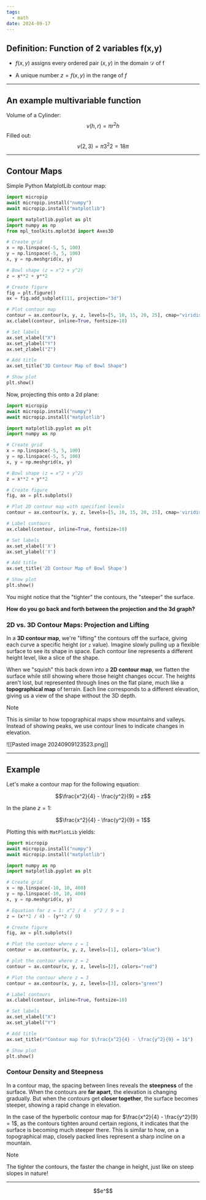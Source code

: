 ```yaml
---
tags:
  - math
date: 2024-09-17
---
```

## Definition: Function of 2 variables f(x,y)

- $f(x,y)$ assigns every ordered pair $(x,y)$ in the domain $\mathcal{D}$ of f

- A unique number $z = f(x,y)$ in the range of $f$

---

## An example multivariable function

Volume of a Cylinder:
$$ v(h,r) = \pi r^2 h $$
Filled out:
$$ v(2,3) = \pi 3^2 2 = 18 \pi $$


---

## Contour Maps

Simple Python MatplotLib contour map:

```python
import micropip
await micropip.install("numpy")
await micropip.install("matplotlib")

import matplotlib.pyplot as plt
import numpy as np
from mpl_toolkits.mplot3d import Axes3D

# Create grid
x = np.linspace(-5, 5, 100)
y = np.linspace(-5, 5, 100)
x, y = np.meshgrid(x, y)

# Bowl shape (z = x^2 + y^2)
z = x**2 + y**2

# Create figure
fig = plt.figure()
ax = fig.add_subplot(111, projection="3d")

# Plot contour map
contour = ax.contour(x, y, z, levels=[5, 10, 15, 20, 25], cmap="viridis", extend3d=True)
ax.clabel(contour, inline=True, fontsize=10)

# Set labels
ax.set_xlabel("X")
ax.set_ylabel("Y")
ax.set_zlabel("Z")

# Add title
ax.set_title("3D Contour Map of Bowl Shape")

# Show plot
plt.show()
```

Now, projecting this onto a 2d plane:

```python
import micropip
await micropip.install("numpy")
await micropip.install("matplotlib")

import matplotlib.pyplot as plt
import numpy as np

# Create grid
x = np.linspace(-5, 5, 100)
y = np.linspace(-5, 5, 100)
x, y = np.meshgrid(x, y)

# Bowl shape (z = x^2 + y^2)
z = x**2 + y**2

# Create figure
fig, ax = plt.subplots()

# Plot 2D contour map with specified levels
contour = ax.contour(x, y, z, levels=[5, 10, 15, 20, 25], cmap='viridis')

# Label contours
ax.clabel(contour, inline=True, fontsize=10)

# Set labels
ax.set_xlabel('X')
ax.set_ylabel('Y')

# Add title
ax.set_title('2D Contour Map of Bowl Shape')

# Show plot
plt.show()
```

You might notice that the "tighter" the contours, the "steeper" the surface.

**How do you go back and forth between the projection and the 3d graph?**

### 2D vs. 3D Contour Maps: Projection and Lifting

In a **3D contour map**, we're "lifting" the contours off the surface, giving each curve a specific height (or `z` value). Imagine slowly pulling up a flexible surface to see its shape in space. Each contour line represents a different height level, like a slice of the shape.

When we "squish" this back down into a **2D contour map**, we flatten the surface while still showing where those height changes occur. The heights aren't lost, but represented through lines on the flat plane, much like a **topographical map** of terrain. Each line corresponds to a different elevation, giving us a view of the shape without the 3D depth.

> [!NOTE]
> This is similar to how topographical maps show mountains and valleys. Instead of showing peaks, we use contour lines to indicate changes in elevation.
> 
> ![[Pasted image 20240909123523.png]]


---

## Example

Let's make a contour map for the following equation:

$$\frac{x^2}{4} - \frac{y^2}{9} = z$$

In the plane $z=1$:

$$\frac{x^2}{4} - \frac{y^2}{9} = 1$$

Plotting this with `MatPlotLib` yields:

```python
import micropip
await micropip.install("numpy")
await micropip.install("matplotlib")

import numpy as np
import matplotlib.pyplot as plt

# Create grid
x = np.linspace(-10, 10, 400)
y = np.linspace(-10, 10, 400)
x, y = np.meshgrid(x, y)

# Equation for z = 1: x^2 / 4 - y^2 / 9 = 1
z = (x**2 / 4) - (y**2 / 9)

# Create figure
fig, ax = plt.subplots()

# Plot the contour where z = 1
contour = ax.contour(x, y, z, levels=[1], colors="blue")

# plot the contour where z = 2
contour = ax.contour(x, y, z, levels=[2], colors="red")

# Plot the contour where z = 3
contour = ax.contour(x, y, z, levels=[3], colors="green")

# Label contours
ax.clabel(contour, inline=True, fontsize=10)

# Set labels
ax.set_xlabel("X")
ax.set_ylabel("Y")

# Add title
ax.set_title(r"Contour map for $\frac{x^2}{4} - \frac{y^2}{9} = 1$")

# Show plot
plt.show()
```

### Contour Density and Steepness

In a contour map, the spacing between lines reveals the **steepness** of the surface. When the contours are **far apart**, the elevation is changing gradually. But when the contours get **closer together**, the surface becomes steeper, showing a rapid change in elevation.

In the case of the hyperbolic contour map for $\frac{x^2}{4} - \frac{y^2}{9} = 1$, as the contours tighten around certain regions, it indicates that the surface is becoming much steeper there. This is similar to how, on a topographical map, closely packed lines represent a sharp incline on a mountain.

> [!NOTE]
> The tighter the contours, the faster the change in height, just like on steep slopes in nature!

---

$$e^$$
```tasks

```